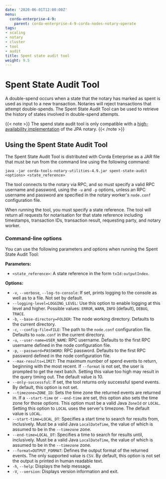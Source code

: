 ```yaml
---
date: '2020-06-01T12:00:00Z'
menu:
  corda-enterprise-4-9:
    parent: corda-enterprise-4-9-corda-nodes-notary-operate
tags:
- scaling
- notary
- cluster
- tool
- audit
title: Spent state audit tool
weight: 9.5
---
```


# Spent State Audit Tool

A double-spend occurs when a state that the notary has marked as spent is used as input to a new transaction. Notaries
will reject transactions that attempt double-spends. The Spent State Audit Tool can be used to retrieve the history of states
involved in double-spend attempts.

{{< note >}}
The spend state audit tool is only compatible with a [high-availability implementation](ha-notary-service-overview.md) of the JPA notary.
{{< /note >}}

## Using the Spent State Audit Tool

The Spent State Audit Tool is distributed with Corda Enterprise as a JAR file that must be run from the command line using the following command:

```
java -jar corda-tools-notary-utilities-4.9.jar spent-state-audit <options> <state_reference>
```

The tool connects to the notary via RPC, and so must specify a valid RPC username and password, using the `-u` and `-p` options, unless an RPC username and password are specified in the notary worker's `node.conf` configuration file.

When running the tool, you must specify a state reference. The tool will return all requests for notarisation for that state reference including timestamps, transaction IDs, transaction result, requesting party, and notary worker.

### Command-line options

You can use the following parameters and options when running the Spent State Audit Tool:

**Parameters:**

* `<state_reference>`: A state reference in the form `txId:outputIndex`.

**Options:**

* `-v`, `--verbose`, `--log-to-console`: If set, prints logging to the console as well as to a file. Not set by default.
* `--logging-level=LOGGING_LEVEL`: Use this option to enable logging at this level and higher. Possible values: `ERROR`, `WARN`, `INFO` (default), `DEBUG`, `TRACE`.
* `-b`, `--base-directory=FOLDER`: The node working directory. Defaults to the current directory.
* `-c`, `--config-file=FILE`: The path to the `node.conf` configuration file. Defaults to `node.conf` in the current directory.
* `-u`, `--user-name=USER_NAME`: RPC username. Defaults to the first RPC username defined in the node configuration file.
* `-p`, `--password=PASSWORD`: RPC password. Defaults to the first RPC password defined in the node configuration file.
* `--max-results=LIMIT`: The maximum number of spend events to return, beginning with the most recent. If `--format` is not set, the user is prompted to get the next batch. Setting this value too high may result in the query timing out. The default value is 10.
* `--only-successful`: If set, the tool returns only successful spend events. By default, this option is not set.
* `--timezone=ZONE_ID`: Sets the time zone the returned events are returned in. If a `--start-time` or `--end-time` are set, this option also sets the time zone for those options. This option must be a valid Java `ZoneId` or `LOCAL`. Setting this option to `LOCAL` uses the server's timezone. The default value is `LOCAL`.
* `--start-time=LOCAL_DT`: Specifies a start time to search for results from, inclusively. Must be a valid Java `LocalDateTime`, the value of which is assumed to be in the `--timezone` zone.
* `--end-time=LOCAL_DT`: Specifies a time to search for results until, inclusively. Must be a valid Java `LocalDateTime`, the value of which is assumed to be in the `--timezone` zone.
* `--format=OUTPUT_FORMAT`: Defines the output format of the returned events. The only supported value is `CSV`. By default, this option is not set the output is printed in human readable text.
* `-h`, `--help`: Displays the help message.
* `-V`, `--version`: Displays version information and exit.
